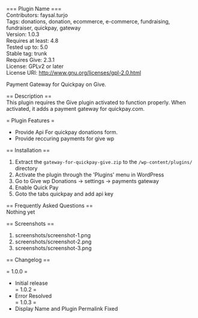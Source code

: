 === Plugin Name ===  
Contributors: faysal.turjo  
Tags: donations, donation, ecommerce, e-commerce, fundraising, fundraiser, quickpay, gateway  
Version: 1.0.3  
Requires at least: 4.8  
Tested up to: 5.0  
Stable tag: trunk  
Requires Give: 2.3.1  
License: GPLv2 or later  
License URI: http://www.gnu.org/licenses/gpl-2.0.html  

Payment Gateway for Quickpay on Give.

== Description ==  
This plugin requires the Give plugin activated to function properly. When activated, it adds a payment gateway for quickpay.com.  

= Plugin Features =  

*   Provide Api For quickpay donations form.  
*   Provide reccuring payments for give wp  

== Installation ==  

1. Extract the `gateway-for-quickpay-give.zip` to the `/wp-content/plugins/` directory  
2. Activate the plugin through the 'Plugins' menu in WordPress  
3. Go to Give wp Donations -> settings -> payments gateway  
4. Enable Quick Pay  
5. Goto the tabs quickpay and add api key  

== Frequently Asked Questions ==  
Nothing yet  

== Screenshots ==  

1. screenshots/screenshot-1.png  
2. screenshots/screenshot-2.png  
3. screenshots/screenshot-3.png  

== Changelog ==

= 1.0.0 =  
* Initial release  
= 1.0.2 =  
* Error Resolved  
= 1.0.3 =  
* Display Name and Plugin Permalink Fixed  
